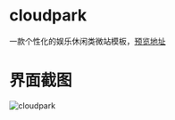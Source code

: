 # cloudpark
一款个性化的娱乐休闲类微站模板，[预览地址](http://app4app.applinzi.com/cloudpark/ "预览地址")
# 界面截图
![cloudpark](http://app4app.applinzi.com/resume/img/portfolio/cloudpark.jpg "cloudpark")
